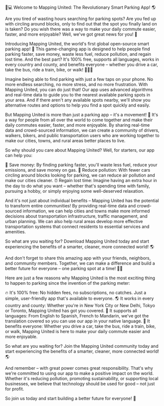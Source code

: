 🚗💻 Welcome to Mapping United: The Revolutionary Smart Parking App! 🌎

Are you tired of wasting hours searching for parking spots? Are you fed up with circling around blocks, only to find out that the spot you finally land on is taken? Do you wish there was a way to make your daily commute easier, faster, and more enjoyable? Well, we've got great news for you! 🎉

Introducing Mapping United, the world's first global open-source smart parking app! 🌟 This game-changing app is designed to help people find parking faster, save money, waste less fuel, reduce pollution, and regain lost time. And the best part? It's 100% free, supports all languages, works in every country and county, and benefits everyone – whether you drive a car, take the bus, ride a train, bike, or walk! 🚶‍♀️🚌

Imagine being able to find parking with just a few taps on your phone. No more endless searching, no more stress, and no more frustration. With Mapping United, you can do just that! Our app uses advanced algorithms and real-time data to guide you to the nearest available parking spots in your area. And if there aren't any available spots nearby, we'll show you alternative routes and options to help you find a spot quickly and easily.

But Mapping United is more than just a parking app – it's a movement! 🌈 It's a way for people from all over the world to come together and make their daily commutes easier, faster, and more enjoyable. By sharing real-time data and crowd-sourced information, we can create a community of drivers, walkers, bikers, and public transportation users who are working together to make our cities, towns, and rural areas better places to live.

So why should you care about Mapping United? Well, for starters, our app can help you:

🚗 Save money: By finding parking faster, you'll waste less fuel, reduce your emissions, and save money on gas.
💸 Reduce pollution: With fewer cars circling around blocks looking for parking, we can reduce air pollution and make our cities cleaner.
⏰ Regain lost time: Imagine having an extra hour in the day to do what you want – whether that's spending time with family, pursuing a hobby, or simply enjoying some well-deserved relaxation.

And it's not just about individual benefits – Mapping United has the potential to transform entire communities! By providing real-time data and crowd-sourced information, we can help cities and towns make more informed decisions about transportation infrastructure, traffic management, and urban planning. We can also help rural areas develop more effective transportation systems that connect residents to essential services and amenities.

So what are you waiting for? Download Mapping United today and start experiencing the benefits of a smarter, cleaner, more connected world! 🌎

And don't forget to share this amazing app with your friends, neighbors, and community members. Together, we can make a difference and build a better future for everyone – one parking spot at a time! 🚗💕

Here are just a few reasons why Mapping United is the most exciting thing to happen to parking since the invention of the parking meter:

🔥 It's 100% free: No hidden fees, no subscriptions, no catches. Just a simple, user-friendly app that's available to everyone.
🌎 It works in every country and county: Whether you're in New York City or New Delhi, Tokyo or Toronto, Mapping United has got you covered.
💬 It supports all languages: From English to Spanish, French to Mandarin, we've got the translation covered so you can use our app in your native language.
🚗 It benefits everyone: Whether you drive a car, take the bus, ride a train, bike, or walk, Mapping United is here to make your daily commute easier and more enjoyable.

So what are you waiting for? Join the Mapping United community today and start experiencing the benefits of a smarter, cleaner, more connected world! 🌎

And remember – with great power comes great responsibility. That's why we're committed to using our app to make a positive impact on the world. Whether it's reducing pollution, promoting sustainability, or supporting local businesses, we believe that technology should be used for good – not just for profit.

So join us today and start building a better future for everyone! 🌈